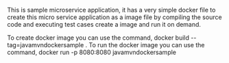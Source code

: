 This is sample microservice application, it has a very simple docker file to create this micro service application as a image file by compiling the source code and executing test cases create a image and run it on demand.

To create docker image you can use the command, 
	docker build --tag=javamvndockersample .
To run the docker image	you can use the command,
	docker run -p 8080:8080 javamvndockersample